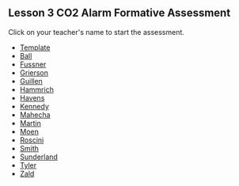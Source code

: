 ## Lesson 3 CO2 Alarm Formative Assessment

Click on your teacher's name to start the assessment.

* [Template](https://docs.google.com/forms/d/e/1FAIpQLSdK4FYpCXttPahpcuzHOdfH_JRGBt9ZeHT6eDdh_v72OuIejQ/viewform)
* [Ball]()
* [Fussner](https://docs.google.com/forms/d/e/1FAIpQLSfcsiE3YfOJfIb5l4P2Hi8FZauj8T5uW28rKPzM-TyuG75i6g/viewform?usp=sf_link )
* [Grierson](https://docs.google.com/forms/d/e/1FAIpQLSfb_RsnfXXrmTuINQenYXwPKalMvJtrHltWW816YtDNU7Pp1A/viewform?usp=sf_link)
* [Guillen]()
* [Hammrich](https://docs.google.com/forms/d/e/1FAIpQLScVQrkamecK7Rvi1zdlLyCFiy21Tm65cA5Mnyb1w-dNfTaFuw/viewform?usp=sf_link)
* [Havens]()
* [Kennedy](https://docs.google.com/forms/d/e/1FAIpQLSfh37vrwMzcc_n00A3kTaGb1OCOaBJBirC3JFfkJoh1v8MDDQ/viewform?usp=sf_link)
* [Mahecha](https://docs.google.com/forms/d/e/1FAIpQLSd6EifCXYvW6rCnEqJehJjSAicsmM2YXAOdVP_xynUygbZ6SQ/viewform?usp=sf_link)
* [Martin](https://docs.google.com/forms/d/e/1FAIpQLSftqBgwSTqv67ICRXsG61bZnTLjWujGz0nkZjjsqwf78GIkgg/viewform?usp=sf_link)
* [Moen]()
* [Roscini]()
* [Smith](https://docs.google.com/forms/d/e/1FAIpQLSdWJnh0xQxXBFtmqp8hr2dJ2LomM8Pg2QrLbAXtlrVtQqykVQ/viewform?usp=sf_link)
* [Sunderland](https://docs.google.com/forms/d/e/1FAIpQLSftQbNELtNxOAYyIQTul24KYnNrnHKZKJInGUpLCTM_0LEAcQ/viewform?usp=sf_link)
* [Tyler](https://docs.google.com/forms/d/e/1FAIpQLScTxuFIFK7nPLwM8won6IEItjfFTwJDa9tuyaAAee0dgCC_8g/viewform?usp=sf_link)
* [Zald]()


